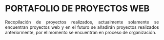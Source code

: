 # PORTAFOLIO DE PROYECTOS WEB

<p align="justify">
    Recopilación de proyectos realizados, actualmente solamente se encuentran proyectos web y en el futuro se añadirán proyectos realizados anteriormente, por el momento se encuentran en proceso de organización.
</p>
